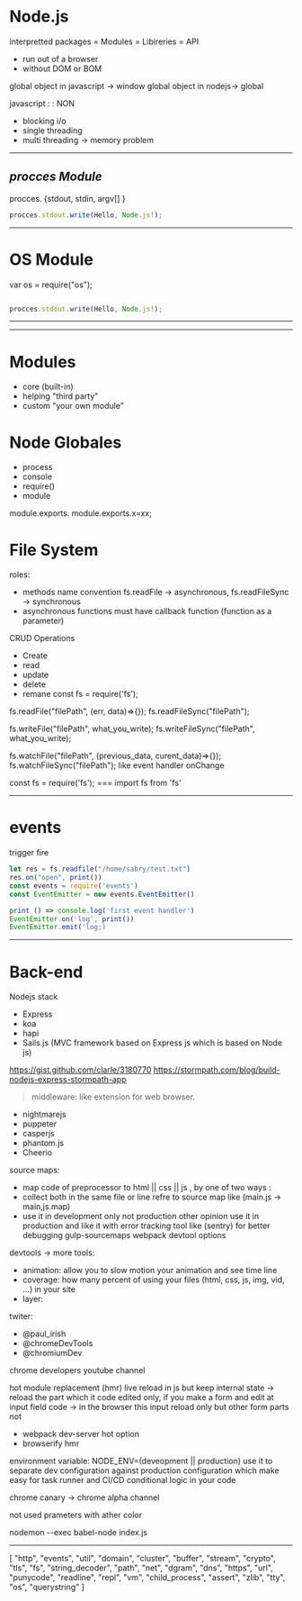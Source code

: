 Node.js
=======
interpretted
packages = Modules = Libireries = API

- run out of a browser
- without DOM or BOM

global object in javascript -> window
global object in nodejs-> global

javascript : : NON
- blocking i/o 
- single threading
- multi threading  -> memory problem
------------------------------------------------------

***procces Module***
------------------------

procces. {stdout, stdin, argv[] }

```javascript
procces.stdout.write(Hello, Node.js!);
```

------------------------------------------------------
OS Module
=========

var os = require("os");

```javascript

procces.stdout.write(Hello, Node.js!);

```
<hr>

------------------------------------------------------

Modules
=======
- core (built-in)
- helping "third party"
- custom "your own module"


Node Globales
=============
- process
- console
- require()
- module


module.exports.
module.exports.x=xx;

File System
===========

roles:
- methods name convention fs.readFile -> asynchronous, fs.readFileSync -> synchronous
- asynchronous functions must have callback function (function as a parameter)


CRUD Operations
- Create
- read
- update
- delete
- remane
const fs = require('fs');

fs.readFile("filePath", (err, data)=>{});
fs.readFileSync("filePath");

fs.writeFile("filePath", what_you_write);
fs.writeFileSync("filePath", what_you_write);

fs.watchFile("filePath", (previous_data, curent_data)=>{});
fs.watchFileSync("filePath"); like event handler onChange




const fs = require('fs');  ===  import fs from 'fs'

------------------------------------------------------------------------------------------------------
events
======
trigger fire
```javascript
let res = fs.readfile("/home/sabry/test.txt")
res.on("open", print())
const events = require('events')
const EventEmitter = new events.EventEmitter()

print () => console.log('first event handler')
EventEmitter.on('log', print())
EventEmitter.emit('log;)

```
------------------------------------------------------------------------------------------------------
Back-end
=======

Nodejs stack
- Express
- koa
- hapi
- Sails.js (MVC framework based on Express js which is based on Node js) 



https://gist.github.com/clarle/3180770
https://stormpath.com/blog/build-nodejs-express-stormpath-app


> middleware: like extension for web browser.


- nightmarejs
- puppeter
- casperjs
- phantom.js
- Cheerio







source maps:
- map code of preprocessor to html || css || js , by one of two ways :
- collect both in the same file or line refre to source map like (main.js -> main,js.map)
- use it in development only not production other opinion use it in production and like it with error tracking tool like (sentry) for better debugging 
gulp-sourcemaps
webpack devtool options




devtools -> more tools:
- animation: allow you to slow motion your animation and see time line
- coverage: how many percent of using your files (html, css, js, img, vid, ...) in your site
- layer:


twiter:
- @paul_irish
- @chromeDevTools
- @chromiumDev



chrome developers youtube channel


hot module replacement  (hmr) live reload in js but keep internal state -> reload the part which it code edited only, if you make a form and edit at input field code -> in the browser this input reload only but other form parts not 
- webpack dev-server hot option
- browserify hmr


environment variable: NODE_ENV=(deveopment || production) use it to separate dev configuration against production configuration which make easy for task runner and CI/CD conditional logic in your code



chrome canary -> chrome alpha channel




not used prameters with ather color

nodemon --exec babel-node index.js

------------------------------------------------------------------------------------------------------

[
"http",
"events",
"util",
"domain",
"cluster",
"buffer",
"stream",
"crypto",
"tls",
"fs",
"string_decoder",
"path",
"net",
"dgram",
"dns",
"https",
"url",
"punycode",
"readline",
"repl",
"vm",
"child_process",
"assert",
"zlib",
"tty",
"os",
"querystring"
]